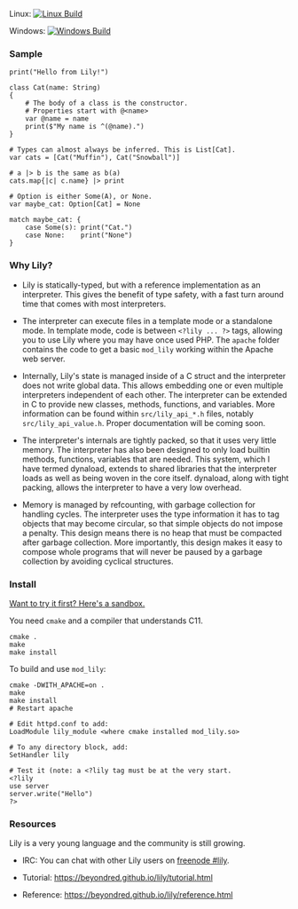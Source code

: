 Linux: [![Linux Build](https://travis-ci.org/beyondred/lily.svg?branch=master)](https://travis-ci.org/beyondred/lily)

Windows: [![Windows Build](https://ci.appveyor.com/api/projects/status/github/beyondred/lily?svg=true)](https://ci.appveyor.com/project/beyondred/lily)

### Sample

```
print("Hello from Lily!")

class Cat(name: String)
{
    # The body of a class is the constructor.
    # Properties start with @<name>
    var @name = name
    print($"My name is ^(@name).")
}

# Types can almost always be inferred. This is List[Cat].
var cats = [Cat("Muffin"), Cat("Snowball")]

# a |> b is the same as b(a)
cats.map{|c| c.name} |> print

# Option is either Some(A), or None.
var maybe_cat: Option[Cat] = None

match maybe_cat: {
    case Some(s): print("Cat.")
    case None:    print("None")
}
```

### Why Lily?

* Lily is statically-typed, but with a reference implementation as an interpreter. This gives the benefit of type safety, with a fast turn around time that comes with most interpreters.

* The interpreter can execute files in a template mode or a standalone mode. In template mode, code is between `<?lily ... ?>` tags, allowing you to use Lily where you may have once used PHP. The `apache` folder contains the code to get a basic `mod_lily` working within the Apache web server.

* Internally, Lily's state is managed inside of a C struct and the interpreter does not write global data. This allows embedding one or even multiple interpreters independent of each other. The interpreter can be extended in C to provide new classes, methods, functions, and variables. More information can be found within `src/lily_api_*.h` files, notably `src/lily_api_value.h`. Proper documentation will be coming soon.

* The interpreter's internals are tightly packed, so that it uses very little memory. The interpreter has also been designed to only load builtin methods, functions, variables that are needed. This system, which I have termed dynaload, extends to shared libraries that the interpreter loads as well as being woven in the core itself. dynaload, along with tight packing, allows the interpreter to have a very low overhead.

* Memory is managed by refcounting, with garbage collection for handling cycles. The interpreter uses the type information it has to tag objects that may become circular, so that simple objects do not impose a penalty. This design means there is no heap that must be compacted after garbage collection. More importantly, this design makes it easy to compose whole programs that will never be paused by a garbage collection by avoiding cyclical structures.

### Install

[Want to try it first? Here's a sandbox.](https://beyondred.github.io/lily/sandbox.html)

You need `cmake` and a compiler that understands C11.

```
cmake .
make
make install
```

To build and use `mod_lily`:

```
cmake -DWITH_APACHE=on .
make
make install
# Restart apache

# Edit httpd.conf to add:
LoadModule lily_module <where cmake installed mod_lily.so>

# To any directory block, add:
SetHandler lily

# Test it (note: a <?lily tag must be at the very start.
<?lily
use server
server.write("Hello")
?>
```

### Resources

Lily is a very young language and the community is still growing.

- IRC: You can chat with other Lily users on [freenode #lily](https://webchat.freenode.net/?channels=%23lily).

- Tutorial: https://beyondred.github.io/lily/tutorial.html

- Reference: https://beyondred.github.io/lily/reference.html
